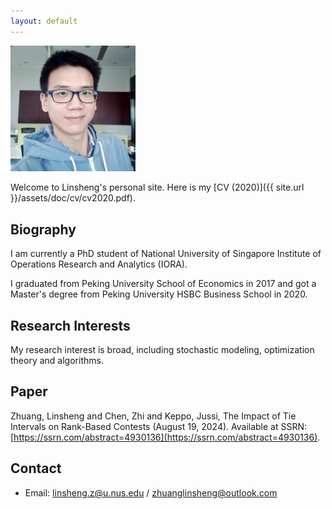 ```yaml
---
layout: default
---
```


<img title="2020" alt="Alt text" src="assets/img/Me.jpg" style="width:200px;">

Welcome to Linsheng's personal site. Here is my [CV (2020)]({{ site.url }}/assets/doc/cv/cv2020.pdf).

## Biography

I am currently a PhD student of National University of Singapore Institute of Operations Research and Analytics (IORA).

I graduated from Peking University School of Economics in 2017 and got a Master's degree from Peking University HSBC Business School in 2020.

## Research Interests

My research interest is broad, including stochastic modeling, optimization theory and algorithms.

## Paper

Zhuang, Linsheng and Chen, Zhi and Keppo, Jussi, The Impact of Tie Intervals on Rank-Based Contests (August 19, 2024). Available at SSRN: [https://ssrn.com/abstract=4930136](https://ssrn.com/abstract=4930136). 

## Contact

- Email: linsheng.z@u.nus.edu / zhuanglinsheng@outlook.com

<br>
